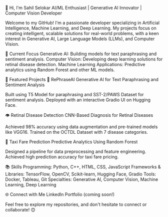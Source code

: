 👋 Hi, I'm Sahil Selokar
AI/ML Enthusiast | Generative AI Innovator | Computer Vision Developer

Welcome to my GitHub! I'm a passionate developer specializing in Artificial Intelligence, Machine Learning, and Deep Learning. My projects focus on creating intelligent, scalable solutions for real-world problems, with a keen interest in Generative AI, Large Language Models (LLMs), and Computer Vision.

🔭 Current Focus
Generative AI: Building models for text paraphrasing and sentiment analysis.
Computer Vision: Developing deep learning solutions for retinal disease detection.
Machine Learning Applications: Predictive analytics using Random Forest and other ML models.

🌟 Featured Projects
📝 RePhraseAI
Generative AI for Text Paraphrasing and Sentiment Analysis

Built using T5 Model for paraphrasing and SST-2/PAWS Dataset for sentiment analysis.
Deployed with an interactive Gradio UI on Hugging Face.

👁️ Retinal Disease Detection
CNN-Based Diagnosis for Retinal Diseases

Achieved 98% accuracy using data augmentation and pre-trained models like VGG16.
Trained on the OCTDL Dataset with 7 disease categories.

🚖 Taxi Fare Prediction
Predictive Analytics Using Random Forest

Designed a pipeline for data preprocessing and feature engineering.
Achieved high prediction accuracy for taxi fare pricing.

📚 Skills
Programming: Python, C++, HTML, CSS, JavaScript
Frameworks & Libraries: TensorFlow, OpenCV, Scikit-learn, Hugging Face, Gradio
Tools: Docker, Tableau, Git
Specialties: Generative AI, Computer Vision, Machine Learning, Deep Learning

🌐 Connect with Me
LinkedIn
Portfolio (coming soon!)

Feel free to explore my repositories, and don't hesitate to connect or collaborate! 😊

